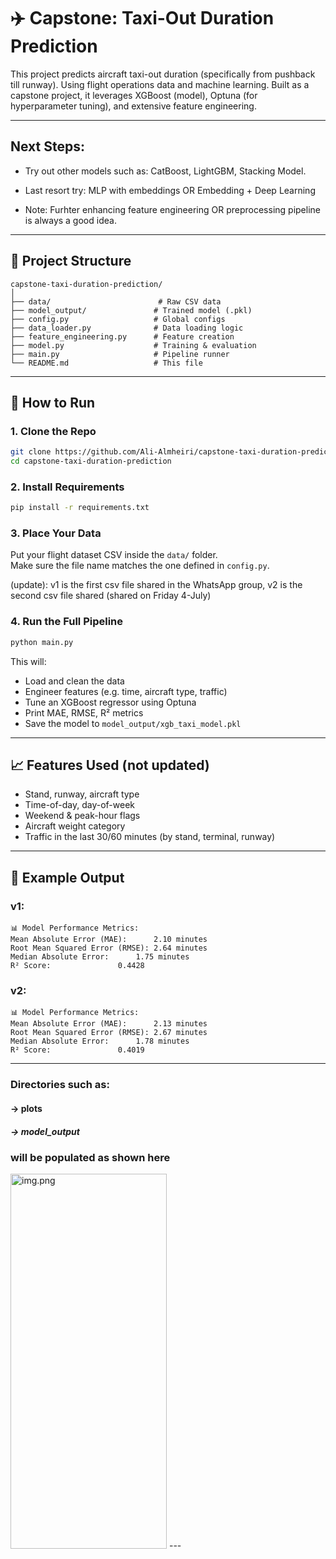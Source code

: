 
# ✈️ Capstone: Taxi-Out Duration Prediction

This project predicts aircraft taxi-out duration (specifically from pushback till runway).
Using flight operations data and machine learning.
Built as a capstone project, it leverages XGBoost (model), Optuna (for hyperparameter tuning), 
and extensive feature engineering.

---
## Next Steps:
- Try out other models such as: CatBoost, LightGBM, Stacking Model.
- Last resort try: MLP with embeddings OR Embedding + Deep Learning

- Note: Furhter enhancing feature engineering OR preprocessing pipeline is always a good idea.
---
## 📂 Project Structure

```
capstone-taxi-duration-prediction/
│
├── data/                        # Raw CSV data
├── model_output/               # Trained model (.pkl)
├── config.py                   # Global configs
├── data_loader.py              # Data loading logic
├── feature_engineering.py      # Feature creation
├── model.py                    # Training & evaluation
├── main.py                     # Pipeline runner
└── README.md                   # This file
```

---

## 🚀 How to Run

### 1. Clone the Repo

```bash
git clone https://github.com/Ali-Almheiri/capstone-taxi-duration-prediction.git
cd capstone-taxi-duration-prediction
```

### 2. Install Requirements

```bash
pip install -r requirements.txt
```

### 3. Place Your Data

Put your flight dataset CSV inside the `data/` folder.  
Make sure the file name matches the one defined in `config.py`.

(update):
v1 is the first csv file shared in the WhatsApp group, v2 is the second csv file shared (shared on Friday 4-July)
### 4. Run the Full Pipeline

```bash
python main.py
```

This will:
- Load and clean the data
- Engineer features (e.g. time, aircraft type, traffic)
- Tune an XGBoost regressor using Optuna
- Print MAE, RMSE, R² metrics
- Save the model to `model_output/xgb_taxi_model.pkl`

---

## 📈 Features Used (not updated)

- Stand, runway, aircraft type
- Time-of-day, day-of-week
- Weekend & peak-hour flags
- Aircraft weight category
- Traffic in the last 30/60 minutes (by stand, terminal, runway)

---

## 🔧 Example Output

### v1:
```
📊 Model Performance Metrics:
Mean Absolute Error (MAE):		2.10 minutes
Root Mean Squared Error (RMSE):	2.64 minutes
Median Absolute Error:		1.75 minutes
R² Score:				0.4428
```

### v2:
```
📊 Model Performance Metrics:
Mean Absolute Error (MAE):		2.13 minutes
Root Mean Squared Error (RMSE):	2.67 minutes
Median Absolute Error:		1.78 minutes
R² Score:				0.4019

```

---
### Directories such as:
#### -> plots
##### -> model_output 
### will be populated as shown here
<img alt="img.png" height="600" src="img.png" width="250"/>
---
